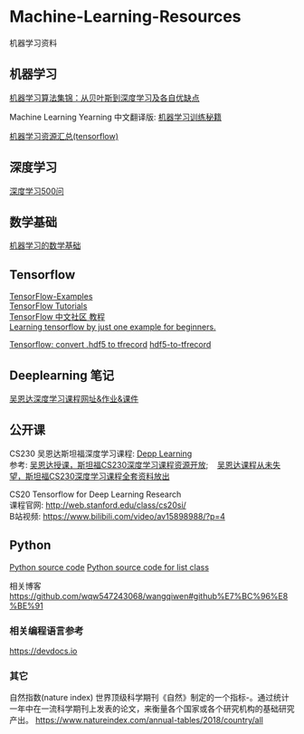# Machine-Learning-Resources
机器学习资料


## 机器学习
[机器学习算法集锦：从贝叶斯到深度学习及各自优缺点](https://zhuanlan.zhihu.com/p/25327755)  

Machine Learning Yearning
中文翻译版: [机器学习训练秘籍](https://accepteddoge.github.io/machine-learning-yearning-cn/docs/home/)

[机器学习资源汇总(tensorflow)](http://tensorfly.cn/tfdoc/mltools.html)

## 深度学习
[深度学习500问](https://github.com/scutan90/DeepLearning-500-questions)


## 数学基础

[机器学习的数学基础](http://www.ai-start.com/dl2017/html/math.html#header-n101)  


## Tensorflow 

[TensorFlow-Examples](https://github.com/aymericdamien/TensorFlow-Examples)  
[TensorFlow Tutorials](https://github.com/pkmital/tensorflow_tutorials)  
[TensorFlow 中文社区 教程](http://www.tensorfly.cn/tfdoc/get_started/introduction.html)  
[Learning tensorflow by just one example for beginners.](https://github.com/yule-li/tensorflow-practice)

[Tensorflow: convert .hdf5 to tfrecord](https://stackoverflow.com/questions/51754968/tensorflow-convert-hdf5-to-tfrecord)
[hdf5-to-tfrecord](https://github.com/risteon/hdf5-to-tfrecord/blob/master/hdf5-to-tfrecord.py)

## Deeplearning 笔记
[吴恩达深度学习课程网址&作业&课件](https://www.jianshu.com/p/769fc6fe9b0a)  

## 公开课
CS230 吴恩达斯坦福深度学习课程: [Depp Learning](http://cs230.stanford.edu/index.html)  
参考: [吴恩达授课，斯坦福CS230深度学习课程资源开放](https://zhuanlan.zhihu.com/p/38327238); &nbsp;&nbsp; [吴恩达课程从未失望，斯坦福CS230深度学习课程全套资料放出](https://zhuanlan.zhihu.com/p/38426219)

CS20 Tensorflow for Deep Learning Research  
课程官网: http://web.stanford.edu/class/cs20si/    
B站视频: https://www.bilibili.com/video/av15898988/?p=4

## Python
[Python source code](https://github.com/python/cpython)
[Python source code for list class](https://github.com/python/cpython/blob/master/Objects/listobject.c)

相关博客
https://github.com/wqw547243068/wangqiwen#github%E7%BC%96%E8%BE%91


### 相关编程语言参考

https://devdocs.io


### 其它

自然指数(nature index)
世界顶级科学期刊《自然》制定的一个指标-。通过统计一年中在一流科学期刊上发表的论文，来衡量各个国家或各个研究机构的基础研究产出。
https://www.natureindex.com/annual-tables/2018/country/all  


